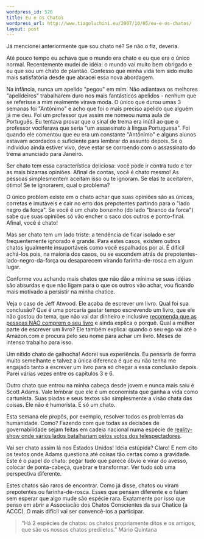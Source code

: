 ```yaml
--- 
wordpress_id: 526
title: Eu e os Chatos
wordpress_url: http://www.tiagoluchini.eu/2007/10/05/eu-e-os-chatos/
layout: post
---
```

Já mencionei anteriormente que sou chato né? Se não o fiz, deveria.

Até pouco tempo eu achava que o mundo era chato e eu que era o único normal. Recentemente mudei de idéia: o mundo vai muito bem obrigado e eu que sou um chato de plantão. Confesso que minha vida tem sido muito mais satisfatória desde que abracei essa nova abordagem.

Na infância, nunca um apelido "pegou" em mim. Não adiantava os melhores "apelideiros" trabalharem duro nos mais fantásticos apelidos - nenhum que se referisse a mim realmente virava moda. O único que durou umas 3 semanas foi "Antônimo" e acho que foi o mais preciso apelido que alguém já me deu. Foi um professor que assim me nomeou numa aula de Português. Eu tentava provar que o sinal de trema era inútil ao que o professor vociferava que seria "um assassinato à língua Portuguesa". Foi quando ele comentou que eu era um constante "Antônimo" e alguns alunos estavam acordados o suficiente para lembrar do assunto depois. Se o indivíduo ainda estiver vivo, deve estar se corroendo com o assassinato do trema anunciado para Janeiro.

Ser chato tem essa característica deliciosa: você pode ir contra tudo e ter as mais bizarras opiniões. Afinal de contas, você é chato mesmo! As pessoas simplesmentem aceitam isso ou te ignoram. Se elas te aceitarem, ótimo! Se te ignorarem, qual o problema?

O único problem existe em o chato achar que suas opiniões são as únicas, corretas e imutáveis e cair no erro dos prepotentes partindo para o "lado negro da força". Se você é um chato bonzinho (do lado "branco da forca") sabe que suas opiniões só vão encher o saco dos outros e ponto-final. Afinal, você é chato!

Mas ser chato tem um lado triste: a tendência de ficar isolado e ser frequentemente ignorado é grande. Para estes casos, existem outros chatos igualmente insuportáveis como você espalhados por aí. É difícil achá-los pois, na maioria dos casos, ou se escondem atrás de prepotentes-lado-negro-da-força ou desaparecem virando farinha-de-rosca em algum lugar.

Conforme vou achando mais chatos que não dão a mínima se suas idéias são absurdas e que não ligam para o que os outros vão achar, vou ficando mais motivado a persistir na minha chatice.

Veja o caso de Jeff Atwood. Ele acaba de escrever um livro. Qual foi sua conclusão? Que é uma porcaria gastar tempo escrevendo um livro, que ele não gostou do tema, que não vai dar dinheiro e inclusive [recomenda que as pessoas NÃO comprem o seu livro](http://www.codinghorror.com/blog/archives/000971.html) e ainda explica o porquê. Qual a melhor parte de escrever um livro? Ele também explica: quando o seu ego vai até o Amazon.com e procura pelo seu nome para achar um livro. Meses de intenso trabalho para isso.

Um nítido chato de galhocha! Adorei sua experiência. Eu pensaria de forma muito semelhante e talvez a única diferenca é que eu não tenha me engajado tanto a escrever um livro para só chegar a essa conclusão depois. Parei várias vezes entre os capítulos 3 e 6.

Outro chato que entrou na minha cabeça desde jovem e nunca mais saiu é Scott Adams. Vale lembrar que ele é um economista que ganha a vida como cartunista. Suas piadas e seus textos são simplesmente a visão chata das coisas. Ele não é humorista. É só um chato.

Esta semana ele propôs, por exemplo, resolver todos os problemas da humanidade. Como? Fazendo com que todas as decisões de governabilidade sejam feitas em cadeia nacional numa espécie de [reality-show onde vários lados batalhariam pelos votos dos telespectadores](http://dilbertblog.typepad.com/the_dilbert_blog/2007/10/so-you-think-yo.html).

Vai ser chato assim lá nos Estados Unidos! Idéia estúpida? Claro! E nem cito os textos onde Adams questiona até coisas tão certas como a gravidade. Este é o papel do chato: pegar tudo que parece óbvio e virar do avesso, colocar de ponta-cabeça, quebrar e transformar. Ver tudo sob uma perspectiva diferente.

Estes chatos são raros de encontrar. Como já disse, chatos ou viram prepotentes ou farinha-de-rosca. Esses que pensam diferente e o falam sem esperar que algo mude são espécie rara. Exatamente por isso que penso em abrir a Associacão dos Chatos Conscientes da sua Chatice (a ACCC). O mais difícil vai ser convencê-los a participar.

> “Há 2 espécies de chatos: os chatos propriamente ditos e os amigos, que são os nossos chatos prediletos.”
> Mário Quintana
